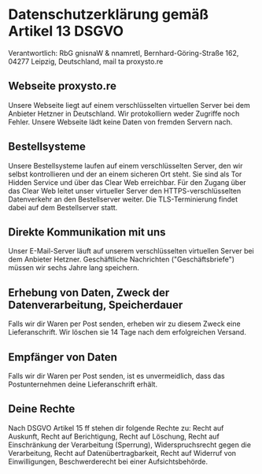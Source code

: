 # Datenschutzerklärung gemäß Artikel 13 DSGVO

Verantwortlich: <span class="ritole">RbG gnisnaW &amp; nnamretI</span>, Bernhard-Göring-Straße 162, 04277 Leipzig, Deutschland, mail <span class="ritole">ta</span> proxysto.re

## Webseite proxysto.re

Unsere Webseite liegt auf einem verschlüsselten virtuellen Server bei dem Anbieter Hetzner in Deutschland. Wir protokolliern weder Zugriffe noch Fehler. Unsere Webseite lädt keine Daten von fremden Servern nach.

## Bestellsysteme

Unsere Bestellsysteme laufen auf einem verschlüsselten Server, den wir selbst kontrollieren und der an einem sicheren Ort steht. Sie sind als Tor Hidden Service und über das Clear Web erreichbar. Für den Zugang über das Clear Web leitet unser virtueller Server den HTTPS-verschlüsselten Datenverkehr an den Bestellserver weiter. Die TLS-Terminierung findet dabei auf dem Bestellserver statt.

## Direkte Kommunikation mit uns

Unser E-Mail-Server läuft auf unserem verschlüsselten virtuellen Server bei dem Anbieter Hetzner. Geschäftliche Nachrichten ("Geschäftsbriefe") müssen wir sechs Jahre lang speichern.

## Erhebung von Daten, Zweck der Datenverarbeitung, Speicherdauer

Falls wir dir Waren per Post senden, erheben wir zu diesem Zweck eine Lieferanschrift. Wir löschen sie 14&nbsp;Tage nach dem erfolgreichen Versand.

## Empfänger von Daten

Falls wir dir Waren per Post senden, ist es unvermeidlich, dass das Postunternehmen deine Lieferanschrift erhält.

## Deine Rechte

Nach DSGVO Artikel 15 ff stehen dir folgende Rechte zu: Recht auf Auskunft, Recht auf Berichtigung, Recht auf Löschung, Recht auf Einschränkung der Verarbeitung (Sperrung), Widerspruchsrecht gegen die Verarbeitung, Recht auf Datenübertragbarkeit, Recht auf Widerruf von Einwilligungen, Beschwerderecht bei einer Aufsichtsbehörde.
